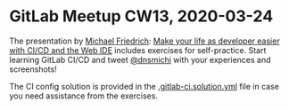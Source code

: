 # GitLab Meetup CW13, 2020-03-24

The presentation by [Michael Friedrich](https://gitlab.com/dnsmichi): [Make your life as developer easier with CI/CD and the Web IDE](https://docs.google.com/presentation/d/1scYkmV4Xdfj-8iwwpEiLCe0vBfpAdrL5pyA2w1Fgnf0/edit?usp=sharing) includes exercises for self-practice. Start learning GitLab CI/CD and tweet [@dnsmichi](https://twitter.com/dnsmichi) with your experiences and screenshots!

The CI config solution is provided in the [.gitlab-ci.solution.yml](.gitlab-ci.solution.yml) file in case you need assistance from the exercises.

